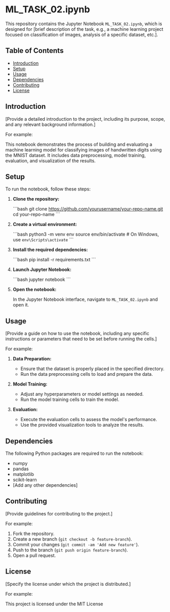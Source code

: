 
# ML_TASK_02.ipynb

This repository contains the Jupyter Notebook `ML_TASK_02.ipynb`, which is designed for [brief description of the task, e.g., a machine learning project focused on classification of images, analysis of a specific dataset, etc.].

## Table of Contents

- [Introduction](#introduction)
- [Setup](#setup)
- [Usage](#usage)
- [Dependencies](#dependencies)
- [Contributing](#contributing)
- [License](#license)

## Introduction

[Provide a detailed introduction to the project, including its purpose, scope, and any relevant background information.]

For example:

This notebook demonstrates the process of building and evaluating a machine learning model for classifying images of handwritten digits using the MNIST dataset. It includes data preprocessing, model training, evaluation, and visualization of the results.

## Setup

To run the notebook, follow these steps:

1. **Clone the repository:**

    \`\`\`bash
    git clone https://github.com/yourusername/your-repo-name.git
    cd your-repo-name
    \`\`\`

2. **Create a virtual environment:**

    \`\`\`bash
    python3 -m venv env
    source env/bin/activate  # On Windows, use `env\Scripts\activate`
    \`\`\`

3. **Install the required dependencies:**

    \`\`\`bash
    pip install -r requirements.txt
    \`\`\`

4. **Launch Jupyter Notebook:**

    \`\`\`bash
    jupyter notebook
    \`\`\`

5. **Open the notebook:**

    In the Jupyter Notebook interface, navigate to `ML_TASK_02.ipynb` and open it.

## Usage

[Provide a guide on how to use the notebook, including any specific instructions or parameters that need to be set before running the cells.]

For example:

1. **Data Preparation:**
    - Ensure that the dataset is properly placed in the specified directory.
    - Run the data preprocessing cells to load and prepare the data.

2. **Model Training:**
    - Adjust any hyperparameters or model settings as needed.
    - Run the model training cells to train the model.

3. **Evaluation:**
    - Execute the evaluation cells to assess the model's performance.
    - Use the provided visualization tools to analyze the results.

## Dependencies

The following Python packages are required to run the notebook:

- numpy
- pandas
- matplotlib
- scikit-learn
- [Add any other dependencies]


## Contributing

[Provide guidelines for contributing to the project.]

For example:

1. Fork the repository.
2. Create a new branch (`git checkout -b feature-branch`).
3. Commit your changes (`git commit -am 'Add new feature'`).
4. Push to the branch (`git push origin feature-branch`).
5. Open a pull request.

## License

[Specify the license under which the project is distributed.]

For example:

This project is licensed under the MIT License 
